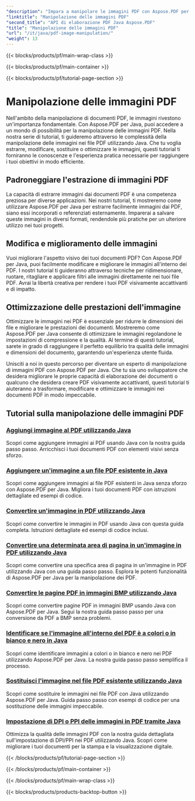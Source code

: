 ```yaml
---
"description": "Impara a manipolare le immagini PDF con Aspose.PDF per Java. Trasforma, modifica e ottimizza le immagini nei tuoi documenti PDF senza sforzo."
"linktitle": "Manipolazione delle immagini PDF"
"second_title": "API di elaborazione PDF Java Aspose.PDF"
"title": "Manipolazione delle immagini PDF"
"url": "/it/java/pdf-image-manipulation/"
"weight": 13
---
```


{{< blocks/products/pf/main-wrap-class >}}

{{< blocks/products/pf/main-container >}}

{{< blocks/products/pf/tutorial-page-section >}}

# Manipolazione delle immagini PDF


Nell'ambito della manipolazione di documenti PDF, le immagini rivestono un'importanza fondamentale. Con Aspose.PDF per Java, puoi accedere a un mondo di possibilità per la manipolazione delle immagini PDF. Nella nostra serie di tutorial, ti guideremo attraverso le complessità della manipolazione delle immagini nei file PDF utilizzando Java. Che tu voglia estrarre, modificare, sostituire o ottimizzare le immagini, questi tutorial ti forniranno le conoscenze e l'esperienza pratica necessarie per raggiungere i tuoi obiettivi in modo efficiente.

## Padroneggiare l'estrazione di immagini PDF

La capacità di estrarre immagini dai documenti PDF è una competenza preziosa per diverse applicazioni. Nei nostri tutorial, ti mostreremo come utilizzare Aspose.PDF per Java per estrarre facilmente immagini dai PDF, siano essi incorporati o referenziati esternamente. Imparerai a salvare queste immagini in diversi formati, rendendole più pratiche per un ulteriore utilizzo nei tuoi progetti.

## Modifica e miglioramento delle immagini

Vuoi migliorare l'aspetto visivo dei tuoi documenti PDF? Con Aspose.PDF per Java, puoi facilmente modificare e migliorare le immagini all'interno dei PDF. I nostri tutorial ti guideranno attraverso tecniche per ridimensionare, ruotare, ritagliare e applicare filtri alle immagini direttamente nei tuoi file PDF. Avrai la libertà creativa per rendere i tuoi PDF visivamente accattivanti e di impatto.

## Ottimizzazione delle prestazioni dell'immagine

Ottimizzare le immagini nei PDF è essenziale per ridurre le dimensioni dei file e migliorare le prestazioni dei documenti. Mostreremo come Aspose.PDF per Java consente di ottimizzare le immagini regolandone le impostazioni di compressione e la qualità. Al termine di questi tutorial, sarete in grado di raggiungere il perfetto equilibrio tra qualità delle immagini e dimensioni del documento, garantendo un'esperienza utente fluida.

Unisciti a noi in questo percorso per diventare un esperto di manipolazione di immagini PDF con Aspose.PDF per Java. Che tu sia uno sviluppatore che desidera migliorare le proprie capacità di elaborazione dei documenti o qualcuno che desidera creare PDF visivamente accattivanti, questi tutorial ti aiuteranno a trasformare, modificare e ottimizzare le immagini nei documenti PDF in modo impeccabile.

## Tutorial sulla manipolazione delle immagini PDF
### [Aggiungi immagine al PDF utilizzando Java](./add-image-to-pdf-using-java/)
Scopri come aggiungere immagini ai PDF usando Java con la nostra guida passo passo. Arricchisci i tuoi documenti PDF con elementi visivi senza sforzo.
### [Aggiungere un'immagine a un file PDF esistente in Java](./add-image-to-an-existing-pdf-file-in-java/)
Scopri come aggiungere immagini ai file PDF esistenti in Java senza sforzo con Aspose.PDF per Java. Migliora i tuoi documenti PDF con istruzioni dettagliate ed esempi di codice.
### [Convertire un'immagine in PDF utilizzando Java](./convert-an-image-to-pdf-using-java/)
Scopri come convertire le immagini in PDF usando Java con questa guida completa. Istruzioni dettagliate ed esempi di codice inclusi.
### [Convertire una determinata area di pagina in un'immagine in PDF utilizzando Java](./convert-particular-page-region-to-image-in-pdf-using-java/)
Scopri come convertire una specifica area di pagina in un'immagine in PDF utilizzando Java con una guida passo passo. Esplora le potenti funzionalità di Aspose.PDF per Java per la manipolazione dei PDF.
### [Convertire le pagine PDF in immagini BMP utilizzando Java](./convert-pdf-pages-to-bmp-image-using-java/)
Scopri come convertire pagine PDF in immagini BMP usando Java con Aspose.PDF per Java. Segui la nostra guida passo passo per una conversione da PDF a BMP senza problemi.
### [Identificare se l'immagine all'interno del PDF è a colori o in bianco e nero in Java](./identify-if-image-inside-pdf-is-colored-or-black-and-white-in-java/)
Scopri come identificare immagini a colori o in bianco e nero nei PDF utilizzando Aspose.PDF per Java. La nostra guida passo passo semplifica il processo.
### [Sostituisci l'immagine nel file PDF esistente utilizzando Java](./replace-image-in-existing-pdf-file-using-java/)
Scopri come sostituire le immagini nei file PDF con Java utilizzando Aspose.PDF per Java. Guida passo passo con esempi di codice per una sostituzione delle immagini impeccabile.
### [Impostazione di DPI o PPI delle immagini in PDF tramite Java](./setting-dpi-or-ppi-of-images-in-pdf-using-java/)
Ottimizza la qualità delle immagini PDF con la nostra guida dettagliata sull'impostazione di DPI/PPI nei PDF utilizzando Java. Scopri come migliorare i tuoi documenti per la stampa e la visualizzazione digitale.

{{< /blocks/products/pf/tutorial-page-section >}}

{{< /blocks/products/pf/main-container >}}

{{< /blocks/products/pf/main-wrap-class >}}

{{< blocks/products/products-backtop-button >}}